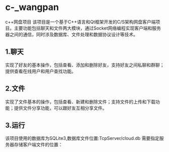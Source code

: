 # c-_wangpan
c++网盘项目
该项目是一个基于C++语言和Qt框架开发的C/S架构网盘客户端项目。主要功能包括聊天和文件两大模块，通过Socket网络编程实现客户端和服务器之间的通信，同时涉及数据库、文件处理和数据协议设计等技术。
## 1.聊天
实现了好友的基本操作，包括查看、添加和删除好友，支持好友之间私聊和群聊；提供查看在线用户和用户查找功能。
## 2.文件
实现了文件基本的操作，包括查看、新建和删除文件；支持文件的上传和下载功能；提供文件分享功能，可以跟好友互相分享文件。
## 3.运行
该项目使用的数据库为SQLite3,数据库文件位置:TcpServer/cloud.db
需要指定服务器存储客户端文件的位置：
